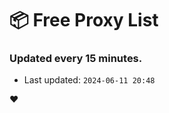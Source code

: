 # :package: Free Proxy List
### Updated every 15 minutes.

- Last updated: `2024-06-11 20:48`

:heart:
